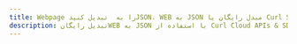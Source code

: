 ---title: Webpage را به  تبدیل کنیدJSON، WEB به JSON مبدل رایگان یا Curl SDKdescription: تبدیل رایگانWEB به JSON با استفاده از Curl Cloud APIs & SDK همچنین اسناد PDF را در Cloud ایجاد، ویرایش و رندر کنید.---
